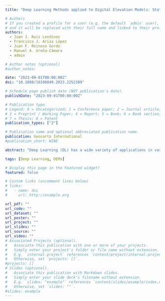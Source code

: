 ```yaml
---
title: "Deep Learning Methods applied to Digital Elevation Models: State of the Art"

# Authors
# If you created a profile for a user (e.g. the default `admin` user), write the username (folder name) here
# and it will be replaced with their full name and linked to their profile.
authors:
  - Juan J. Ruiz Lendínez
  - Francisco J. Ariza López
  - Juan F. Reinoso Gordo
  - Manuel A. Ureña-Cámara
  - admin

# Author notes (optional)
#author_notes:

date: "2023-09-01T00:00:00Z"
doi: "10.1080/10106049.2023.2252389"

# Schedule page publish date (NOT publication's date).
publishDate: "2023-09-01T00:00:00Z"

# Publication type.
# Legend: 0 = Uncategorized; 1 = Conference paper; 2 = Journal article;
# 3 = Preprint / Working Paper; 4 = Report; 5 = Book; 6 = Book section;
# 7 = Thesis; 8 = Patent
publication_types: ["2"]

# Publication name and optional abbreviated publication name.
publication: Geocarto International
#publication_short: WINE

abstract: "Deep Learning (DL) has a wide variety of applications in various thematic domains, including spatial information. Although with limitations, it is also starting to be considered in operations related to Digital Elevation Models (DEMs). This study aims to review the methods of DL applied in the field of altimetric spatial information in general, and DEMs in particular. Void Filling (VF), Super-Resolution (SR), landform classification and hydrography extraction are just some of the operations where traditional methods are being replaced by DL methods. Our review concludes that although these methods have great potential, there are aspects that need to be improved. More appropriate terrain information or algorithm parameterisation are some of the challenges that this methodology still needs to face."

tags: [Deep Learning, DEMs]

# Display this page in the Featured widget?
featured: false

# Custom links (uncomment lines below)
# links:
#   - name: doi
#     url: http://example.org

url_pdf: ""
url_code: ""
url_dataset: ""
url_poster: ""
url_project: ""
url_slides: ""
url_source: ""
url_video: ""
# Associated Projects (optional).
#   Associate this publication with one or more of your projects.
#   Simply enter your project's folder or file name without extension.
#   E.g. `internal-project` references `content/project/internal-project/index.md`.
#   Otherwise, set `projects: []`.
#projects: []
# Slides (optional).
#   Associate this publication with Markdown slides.
#   Simply enter your slide deck's filename without extension.
#   E.g. `slides: "example"` references `content/slides/example/index.md`.
#   Otherwise, set `slides: ""`.
#slides: example
---
```

